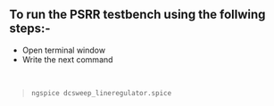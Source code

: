 ## To run the PSRR testbench using the follwing steps:-
* Open terminal window
* Write the next command 
<p>&nbsp;</p>

>`ngspice dcsweep_lineregulator.spice`

<p>&nbsp;</p>

